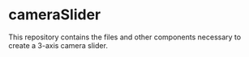 # cameraSlider

This repository contains the files and other components necessary to create a 3-axis camera slider.
